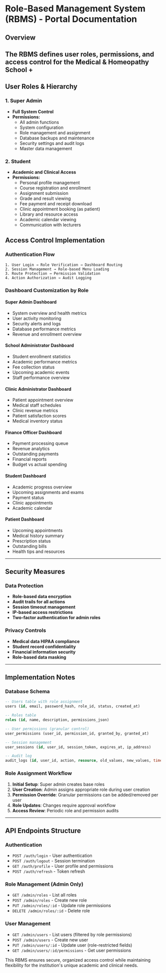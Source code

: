 # Role-Based Management System (RBMS) - Portal Documentation

## Overview
The RBMS defines user roles, permissions, and access control for the Medical & Homeopathy School +  
---

## User Roles & Hierarchy

### 1. **Super Admin**
- **Full System Control**
- **Permissions:**
  - All admin functions
  - System configuration
  - Role management and assignment
  - Database backups and maintenance
  - Security settings and audit logs
  - Master data management


### 2. **Student**
- **Academic and Clinical Access**
- **Permissions:**
  - Personal profile management
  - Course registration and enrollment
  - Assignment submission
  - Grade and result viewing
  - Fee payment and receipt download
  - Clinic appointment booking (as patient)
  - Library and resource access
  - Academic calendar viewing
  - Communication with lecturers

 

## Access Control Implementation

### Authentication Flow
```
1. User Login → Role Verification → Dashboard Routing
2. Session Management → Role-based Menu Loading
3. Route Protection → Permission Validation
4. Action Authorization → Audit Logging
```

### Dashboard Customization by Role

#### **Super Admin Dashboard**
- System overview and health metrics
- User activity monitoring
- Security alerts and logs
- Database performance metrics
- Revenue and enrollment overview

#### **School Administrator Dashboard**
- Student enrollment statistics
- Academic performance metrics
- Fee collection status
- Upcoming academic events
- Staff performance overview

#### **Clinic Administrator Dashboard**
- Patient appointment overview
- Medical staff schedules
- Clinic revenue metrics
- Patient satisfaction scores
- Medical inventory status

#### **Finance Officer Dashboard**
- Payment processing queue
- Revenue analytics
- Outstanding payments
- Financial reports
- Budget vs actual spending

#### **Student Dashboard**
- Academic progress overview
- Upcoming assignments and exams
- Payment status
- Clinic appointments
- Academic calendar

#### **Patient Dashboard**
- Upcoming appointments
- Medical history summary
- Prescription status
- Outstanding bills
- Health tips and resources

---

## Security Measures

### Data Protection
- **Role-based data encryption**
- **Audit trails for all actions**
- **Session timeout management**
- **IP-based access restrictions**
- **Two-factor authentication for admin roles**

### Privacy Controls
- **Medical data HIPAA compliance**
- **Student record confidentiality**
- **Financial information security**
- **Role-based data masking**

---

## Implementation Notes

### Database Schema
```sql
-- Users table with role assignment
users (id, email, password_hash, role_id, status, created_at)

-- Roles table
roles (id, name, description, permissions_json)

-- User permissions (granular control)
user_permissions (user_id, permission_id, granted_by, granted_at)

-- Session management
user_sessions (id, user_id, session_token, expires_at, ip_address)

-- Audit log
audit_logs (id, user_id, action, resource, old_values, new_values, timestamp)
```

### Role Assignment Workflow
1. **Initial Setup**: Super admin creates base roles
2. **User Creation**: Admin assigns appropriate role during user creation
3. **Permission Override**: Granular permissions can be added/removed per user
4. **Role Updates**: Changes require approval workflow
5. **Access Review**: Periodic role and permission audits

---

## API Endpoints Structure

### Authentication
- `POST /auth/login` - User authentication
- `POST /auth/logout` - Session termination
- `GET /auth/profile` - User profile and permissions
- `POST /auth/refresh` - Token refresh

### Role Management (Admin Only)
- `GET /admin/roles` - List all roles
- `POST /admin/roles` - Create new role
- `PUT /admin/roles/:id` - Update role permissions
- `DELETE /admin/roles/:id` - Delete role

### User Management
- `GET /admin/users` - List users (filtered by role permissions)
- `POST /admin/users` - Create new user
- `PUT /admin/users/:id` - Update user (role-restricted fields)
- `GET /admin/users/:id/permissions` - Get user permissions

This RBMS ensures secure, organized access control while maintaining flexibility for the institution's unique academic and clinical needs.